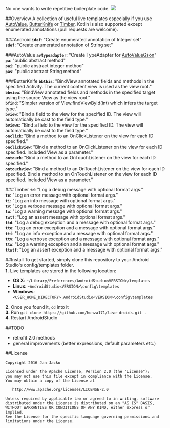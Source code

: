 No one wants to write repetitive boilerplate code.
![](art/showcase.gif)

##Overview 
A collection of useful live templates especially if you use [AutoValue](https://github.com/google/auto/tree/master/value), [ButterKnife](https://github.com/JakeWharton/butterknife) or [Timber](https://github.com/JakeWharton/timber). Kotlin is also supported except enumerated annotations (pull requests are welcome).

###Android
**`idef`**: "Create enumerated annotation of Integer set"  
**`sdef`**: "Create enumerated annotation of String set"

###AutoValue
**`avtypeadapter`**:  "Create TypeAdapter for [AutoValueGson](https://github.com/rharter/auto-value-gson)"  
**`pa`**: "public abstract method"  
**`pai`**: "public abstract integer method"  
**`pas`**: "public abstract String method"

###ButterKnife
**`bbthis`**: "BindView annotated fields and methods in the specified Activity. The current content view is used as the view root."  
**`bbview`**: "BindView annotated fields and methods in the specified target using the source View as the view root."  
**`bfind`**: "Simpler version of View.findViewById(int) which infers the target type."  
**`bview`**: "Bind a field to the view for the specified ID. The view will automatically be cast to the field type."  
**`bviews`**: "Bind a field to the view for the specified ID. The view will automatically be cast to the field type."  
**`onclick`**: "Bind a method to an OnClickListener on the view for each ID specified."  
**`onclickview`**: "Bind a method to an OnClickListener on the view for each ID specified. Included View as a parameter."  
**`ontouch`**: "Bind a method to an OnTouchListener on the view for each ID specified."  
**`ontouchview`**: "Bind a method to an OnTouchListener on the view for each ID specified. Bind a method to an OnTouchListener on the view for each ID specified. Included View as a parameter."

###Timber
**`td`**: "Log a debug message with optional format args."  
**`te`**: "Log an error message with optional format args."  
**`ti`**: "Log an info message with optional format args."  
**`tv`**: "Log a verbose message with optional format args."  
**`tw`**: "Log a warning message with optional format args."  
**`twtf`**: "Log an assert message with optional format args."  
**`ttd`**: "Log a debug exception and a message with optional format args."  
**`tte`**: "Log an error exception and a message with optional format args."  
**`tti`**: "Log an info exception and a message with optional format args."  
**`ttv`**: "Log a verbose exception and a message with optional format args."  
**`ttw`**: "Log a warning exception and a message with optional format args."  
**`ttwtf`**: "Log an assert exception and a message with optional format args."

##Install
To get started, simply clone this repository to your Android Studio's config/templates folder.  
**1.** Live templates are stored in the following location:  
  - **OS X**: `~/Library/Preferences/AndroidStudio<VERSION>/templates`
  - **Linux**: `~AndroidStudio<VERSION>\config\templates`
  - **Windows**: `<USER_HOME_DIRECTORY>.AndroidStudio<VERSION>\config\templates`  

**2.** Once you found it, `cd` into it  
**3.** Run `git clone https://github.com/honza171/live-droids.git .`  
**4.** Restart AndroidStudio  

##TODO
- retrofit 2.0 methods   
- general improvements (better expressions, default parameters etc.)

##License

    Copyright 2016 Jan Jacko

    Licensed under the Apache License, Version 2.0 (the "License");
    you may not use this file except in compliance with the License.
    You may obtain a copy of the License at

       http://www.apache.org/licenses/LICENSE-2.0

    Unless required by applicable law or agreed to in writing, software
    distributed under the License is distributed on an "AS IS" BASIS,
    WITHOUT WARRANTIES OR CONDITIONS OF ANY KIND, either express or implied.
    See the License for the specific language governing permissions and
    limitations under the License.
